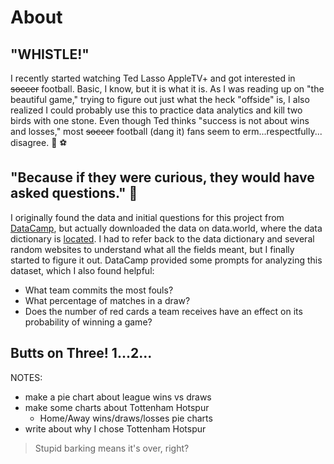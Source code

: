 # About

## "WHISTLE!"

I recently started watching Ted Lasso AppleTV+ and got interested in ~~soccer~~ football. Basic, I know, but it is what it is. As I was reading up on "the beautiful game," trying to figure out just what the heck "offside" is, I also realized I could probably use this to practice data analytics and kill two birds with one stone. Even though Ted thinks "success is not about wins and losses," most ~~soccer~~ football (dang it) fans seem to erm...respectfully... disagree. :goal_net: :soccer:

## "Because if they were curious, they would have asked questions." :dart:

I originally found the data and initial questions for this project from [DataCamp](https://www.datacamp.com/workspace/datasets/dataset-python-soccer), but actually downloaded the data on data.world, where the data dictionary is [located](https://data.world/chas/2018-2019-premier-league-matches/workspace/data-dictionary). I had to refer back to the data dictionary and several random websites to understand what all the fields meant, but I finally started to figure it out. DataCamp provided some prompts for analyzing this dataset, which I also found helpful:

- What team commits the most fouls?
- What percentage of matches in a draw?
- Does the number of red cards a team receives have an effect on its probability of winning a game?

## Butts on Three! 1...2...

NOTES:

- make a pie chart about league wins vs draws
- make some charts about Tottenham Hotspur
  - Home/Away wins/draws/losses pie charts
- write about why I chose Tottenham Hotspur


> Stupid barking means it's over, right?
